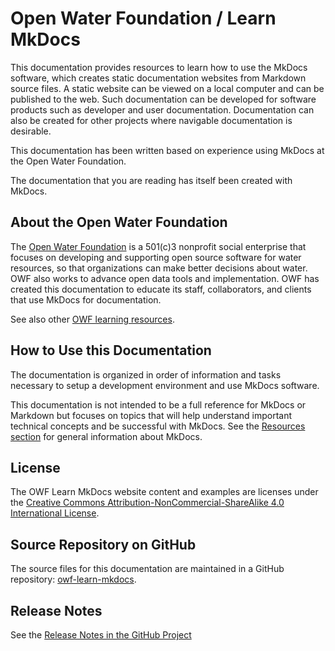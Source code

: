 # Open Water Foundation / Learn MkDocs #

This documentation provides resources to learn how to use the MkDocs software,
which creates static documentation websites from Markdown source files.
A static website can be viewed on a local computer and can be published to the web.
Such documentation can be developed for software products such as developer and user documentation.
Documentation can also be created for other projects where navigable documentation is desirable.

This documentation has been written based on experience using MkDocs at the Open Water Foundation.

The documentation that you are reading has itself been created with MkDocs.

## About the Open Water Foundation ##

The [Open Water Foundation](http://openwaterfoundation.org) is a 501(c)3 nonprofit social enterprise that focuses
on developing and supporting open source software for water resources, so that organizations can make better decisions about water.
OWF also works to advance open data tools and implementation.
OWF has created this documentation to educate its staff, collaborators, and clients that use MkDocs for documentation.

See also other [OWF learning resources](http://learn.openwaterfoundation.org).

## How to Use this Documentation ##

The documentation is organized in order of information and tasks necessary to setup a development environment and
use MkDocs software.

This documentation is not intended to be a full reference for MkDocs or Markdown but focuses on topics that
will help understand important technical concepts and be successful with MkDocs.
See the [Resources section](resources) for general information about MkDocs.

## License ##

The OWF Learn MkDocs website content and examples are licenses under the
[Creative Commons Attribution-NonCommercial-ShareAlike 4.0 International License](https://creativecommons.org/licenses/by-nc-sa/4.0).

## Source Repository on GitHub ##

The source files for this documentation are maintained in a GitHub repository:  [owf-learn-mkdocs](https://github.com/OpenWaterFoundation/owf-learn-mkdocs).

## Release Notes ##

See the [Release Notes in the GitHub Project](https://github.com/OpenWaterFoundation/owf-learn-mkdocs#release-notes)

